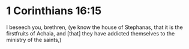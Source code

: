 # 1 Corinthians 16:15

I beseech you, brethren, (ye know the house of Stephanas, that it is the firstfruits of Achaia, and [that] they have addicted themselves to the ministry of the saints,)